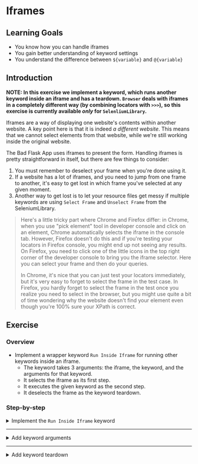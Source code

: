 # Iframes

## Learning Goals

- You know how you can handle iframes
- You gain better understanding of keyword settings
- You understand the difference between `${variable}` and `@{variable}`

## Introduction

**NOTE: In this exercise we implement a keyword, which runs another keyword
inside an iframe and has a teardown. `Browser` deals with iframes in a completely different way (by combining locators with `>>>`),
so this exercise is currently available _only_ for `SelenliumLibrary`.**

Iframes are a way of displaying one website's contents
within another website. A key point here is that it is indeed _a different website_.
This means that we cannot select elements from that website, while we're still
working inside the original website.

The Bad Flask App uses iframes to present the form. Handling iframes is pretty straightforward
in itself, but there are few things to consider:

1. You must remember to deselect your frame when you're done using it.
2. If a website has a lot of iframes, and you need to jump from one frame to another, it's
easy to get lost in which frame you've selected at any given moment.
3. Another way to get lost is to let your resource files get messy if multiple keywords are
using `Select Frame` and `Unselect Frame` from the SeleniumLibrary.

> Here's a little tricky part where Chrome and Firefox differ: in Chrome, when
> you use "pick element" tool in developer console and click on an element,
> Chrome automatically selects the iframe in the console tab. However, Firefox
> doesn't do this and if you're testing your locators in Firefox console, you
> might end up not seeing any results. On Firefox, you need to click one of the
> little icons in the top right corner of the developer console to bring you the
> iframe selector. Here you can select your frame and then do your queries.
>
> In Chrome, it's nice that you can just test your
> locators immediately, but it's very easy to forget to select the frame in the
> test case. In Firefox, you hardly forget to select the frame in the test once
> you realize you need to select in the browser, but you might use quite a bit of
> time wondering why the website doesn't find your element even though you're
> 100% sure your XPath is correct.

## Exercise

### Overview

- Implement a wrapper keyword `Run Inside Iframe` for running other keywords inside an iframe.
  - The keyword takes 3 arguments: the iframe, the keyword, and the arguments for that keyword.
  - It selects the iframe as its first step.
  - It executes the given keyword as the second step.
  - It deselects the frame as the keyword teardown.

### Step-by-step

<details>
  <summary>Implement the <code>Run Inside Iframe</code> keyword</summary>

<br />

In order to keep our resource file tidy, let's implement a keyword to work as a wrapper for
our iframes. Then, we can simply call that keyword whenever we want to run something inside
and iframe and rest assured the iframe won't stay selected afterwards. For starters, we can make it call `Select Frame` and `Unselect Frame`.

- Make the `Run Inside Iframe` keyword run `Select Frame` and `Unselect Frame` in succession.

So far, our keyword doesn't really do anything. First, we need to know the frame we want to select
and pass it as an argument to our keyword. The iframe does have an `id` this time, but it not
really useful as the latter part is randomly generated numbers. So, we're going to use XPaths again.
We notice there are two iframes on the website, but one of them is hidden. What's more, they have the
same `src` attribute. If we take a closer look at the parent `div` element of both iframes, we notice
that the iframe we want to use _doesn't_ have the `hidden` class.

Just like with checking that an element attribute contains some value, we can check if an element
attribute doesn't contain some value. We can do this by using the `not()` wrapper around our `contains()`
wrapper, like this `//div[not(contains(@class,'hidden'))]/iframe`. Let's put this XPath in a variable again.

- Create a variable for the XPath of the visible iframe.

</details> <!-- Implement the Run Inside Iframe keyword -->

---

<details>
  <summary>Add keyword arguments</summary>

<br />

In most cases we might want to change iframes when we're testing. We want to be able to use our
`Run Inside Iframe` keyword in all possible frames in our website, so we should specify the frame
as an argument for our keyword.

Still, our keyword still doesn't really _do_ anything yet. We want it to be able to run _any_ keyword
with _any_ arguments it might have. If we were to pass to it one keyword without arguments, it would
be easy. However, we want it to handle any keyword that takes 0-n arguments. Our `Run Inside Iframe`
keyword should be able to handle all situations.

To handle a varying amount of arguments we can use [the `@{variable}` notation](http://robotframework.org/robotframework/latest/RobotFrameworkUserGuide.html#variable-number-of-arguments-with-user-keywords). Let's
consider the following list:

```robot
${my_list}=     Create List     Mickey      Mouse       Donald      Duck
```

When we use `${my_list}`, we are referring to the list _object_, meaning `["Mickey",
"Mouse", "Donald", "Duck"]`. However, when we use `@{my_list}`, we are referring to the list
_values_, meaning `Mickey`, `Mouse`, `Donald`, and `Duck` individually.
The best part of using `@{my_list}` is that it works even if the list is empty, and it works with
a list with any amount of values as well. For example, if our keyword takes `${my_list}` as
an argument, it assumes there is a value for that argument. However, if we provide `@{my_list}`,
_we don't need to give it a value_.

Great, we now know that we need to specify our `frame`, `keyword` and `arguments` to our keyword,
and we know _how_ to specify them. Let's add those to our keyword.

- Add `[Arguments]` to your `Run Inside Iframe` keyword and make it take three arguments: `frame`,
`keyword`, and the _values_ of `arguments` list.
- Specify the `frame` variable as an argument for the `Select Frame` keyword.

> :bulb: `@{arguments}` _must_ be the last argument for your keyword.
>
> Keywords can also take arguments in dictionary format (`key1=value1`, `key2=value2`, etc.). We
could handle those by using `&{kwargs}` format, but we're going to ignore that for now.

Now the keyword we want to run is a variable. We can't directly call `${keyword}` in Robot. We need
to wrap that in a `Run Keyword` call, so let's add a call for our keyword between our frame
selection and deselection.

- Call `Run Keyword` to run your argument `keyword` between selecting and deselecting a frame.

</details> <!-- Add keyword arguments -->

---

<details>
  <summary>Add keyword teardown</summary>

<br />

Our keyword will now select a frame, run a keyword, and finally deselect a frame. But what if
our keyword fails before it reaches `Unselect Frame`? We would be stuck inside our iframe and
our test would have no idea how to behave. after that. Just like test cases, keywords can also
have a separate and `Teardown` specified by `[Teardown]` (but **not** a `Setup`).

Just to make sure our keyword always cleans up after itself, we should change frame deselection into
a keyword teardown.

- Add `[Teardown]` to `Unselect Frame`. Remember to have at least 2 spaces between your teardown
and keyword.

> We can also specify `[Documentation]`, `[Return]` value, and a custom `[Timeout]` for your keywords, but we're not
> going to into depth about those here.
>
> Even though Robot Framework supports writing keyword documentation, arguments, timeout, teardown,
> and return value in any order we choose, it's a good idea to have those in an order that makes sense.
>
> E.g.
>
> ```robot
> My Keyword
>    [Documentation]
>    [Arguments]
>    [Timeout]
>    # Actual keyword functionality
>    [Teardown]
>    [Return]
> ```

</details>
